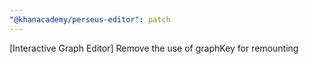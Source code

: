 ```yaml
---
"@khanacademy/perseus-editor": patch
---
```


[Interactive Graph Editor] Remove the use of graphKey for remounting
